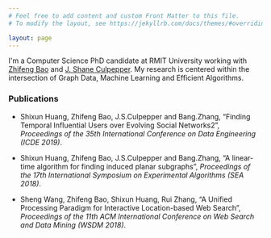 ```yaml
---
# Feel free to add content and custom Front Matter to this file.
# To modify the layout, see https://jekyllrb.com/docs/themes/#overriding-theme-defaults

layout: page
---
```


I'm a Computer Science PhD candidate at RMIT University working with [Zhifeng Bao][zhifeng] and
[J. Shane Culpepper][pepper]. My research is
centered within the intersection of Graph Data, Machine Learning and
Efficient Algorithms.

[zhifeng]: https://sites.google.com/site/baozhifengcs
[pepper]: https://culpepper.io


### Publications

* Shixun Huang, Zhifeng Bao, J.S.Culpepper and Bang.Zhang, “Finding Temporal Influential Users over Evolving Social    Networks2”, *Proceedings of the 35th International Conference on Data Engineering (ICDE 2019)*.

* Shixun Huang, Zhifeng Bao, J.S.Culpepper and Bang.Zhang, “A linear-time algorithm for finding induced planar subgraphs”, *Proceedings of the 17th International Symposium on Experimental Algorithms (SEA 2018)*.

* Sheng Wang, Zhifeng Bao, Shixun Huang, Rui Zhang, “A Unified Processing Paradigm for Interactive Location-based Web Search”, *Proceedings of the 11th ACM International Conference on Web Search and Data Mining (WSDM 2018)*.

